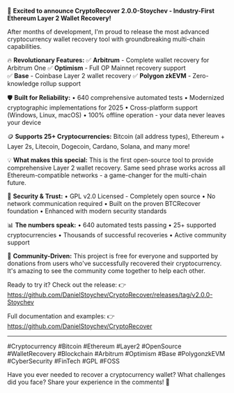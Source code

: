 🚀 **Excited to announce CryptoRecover 2.0.0-Stoychev - Industry-First Ethereum Layer 2 Wallet Recovery!** 

After months of development, I'm proud to release the most advanced cryptocurrency wallet recovery tool with groundbreaking multi-chain capabilities.

🔥 **Revolutionary Features:**
✅ **Arbitrum** - Complete wallet recovery for Arbitrum One
✅ **Optimism** - Full OP Mainnet recovery support  
✅ **Base** - Coinbase Layer 2 wallet recovery
✅ **Polygon zkEVM** - Zero-knowledge rollup support

🛡️ **Built for Reliability:**
• 640 comprehensive automated tests
• Modernized cryptographic implementations for 2025
• Cross-platform support (Windows, Linux, macOS)
• 100% offline operation - your data never leaves your device

🪙 **Supports 25+ Cryptocurrencies:**
Bitcoin (all address types), Ethereum + Layer 2s, Litecoin, Dogecoin, Cardano, Solana, and many more!

💡 **What makes this special:**
This is the first open-source tool to provide comprehensive Layer 2 wallet recovery. Same seed phrase works across all Ethereum-compatible networks - a game-changer for the multi-chain future.

🔐 **Security & Trust:**
• GPL v2.0 Licensed - Completely open source
• No network communication required
• Built on the proven BTCRecover foundation
• Enhanced with modern security standards

📊 **The numbers speak:**
• 640 automated tests passing
• 25+ supported cryptocurrencies
• Thousands of successful recoveries
• Active community support

🙏 **Community-Driven:**
This project is free for everyone and supported by donations from users who've successfully recovered their cryptocurrency. It's amazing to see the community come together to help each other.

Ready to try it? Check out the release:
👉 https://github.com/DanielStoychev/CryptoRecover/releases/tag/v2.0.0-Stoychev

Full documentation and examples:
👉 https://github.com/DanielStoychev/CryptoRecover

---

#Cryptocurrency #Bitcoin #Ethereum #Layer2 #OpenSource #WalletRecovery #Blockchain #Arbitrum #Optimism #Base #PolygonzkEVM #CyberSecurity #FinTech #GPL #FOSS

Have you ever needed to recover a cryptocurrency wallet? What challenges did you face? Share your experience in the comments! 💬
